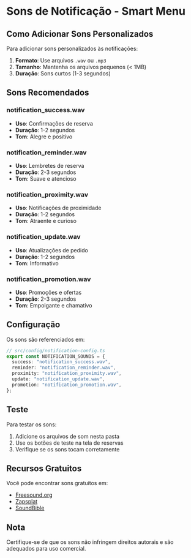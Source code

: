 # Sons de Notificação - Smart Menu

## Como Adicionar Sons Personalizados

Para adicionar sons personalizados às notificações:

1. **Formato**: Use arquivos `.wav` ou `.mp3`
2. **Tamanho**: Mantenha os arquivos pequenos (< 1MB)
3. **Duração**: Sons curtos (1-3 segundos)

## Sons Recomendados

### notification_success.wav

- **Uso**: Confirmações de reserva
- **Duração**: 1-2 segundos
- **Tom**: Alegre e positivo

### notification_reminder.wav

- **Uso**: Lembretes de reserva
- **Duração**: 2-3 segundos
- **Tom**: Suave e atencioso

### notification_proximity.wav

- **Uso**: Notificações de proximidade
- **Duração**: 1-2 segundos
- **Tom**: Atraente e curioso

### notification_update.wav

- **Uso**: Atualizações de pedido
- **Duração**: 1-2 segundos
- **Tom**: Informativo

### notification_promotion.wav

- **Uso**: Promoções e ofertas
- **Duração**: 2-3 segundos
- **Tom**: Empolgante e chamativo

## Configuração

Os sons são referenciados em:

```typescript
// src/config/notification-config.ts
export const NOTIFICATION_SOUNDS = {
  success: "notification_success.wav",
  reminder: "notification_reminder.wav",
  proximity: "notification_proximity.wav",
  update: "notification_update.wav",
  promotion: "notification_promotion.wav",
};
```

## Teste

Para testar os sons:

1. Adicione os arquivos de som nesta pasta
2. Use os botões de teste na tela de reservas
3. Verifique se os sons tocam corretamente

## Recursos Gratuitos

Você pode encontrar sons gratuitos em:

- [Freesound.org](https://freesound.org/)
- [Zapsplat](https://www.zapsplat.com/)
- [SoundBible](http://soundbible.com/)

## Nota

Certifique-se de que os sons não infringem direitos autorais e são adequados para uso comercial.
